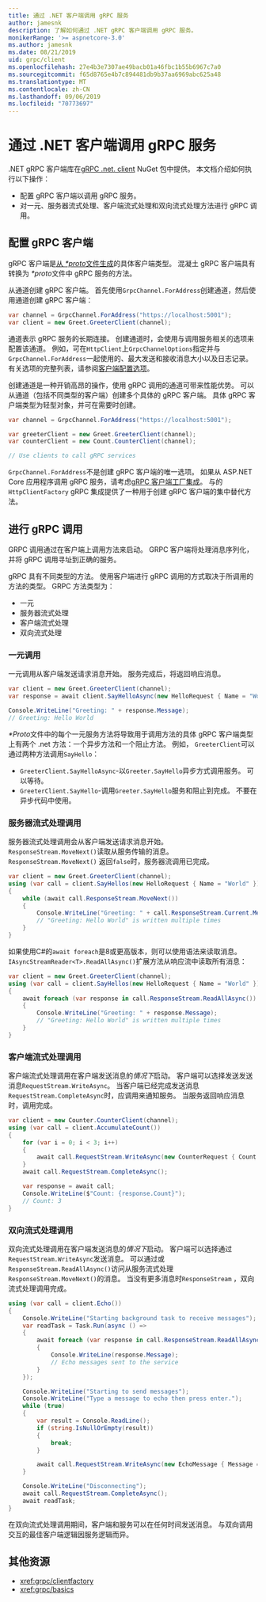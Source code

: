```yaml
---
title: 通过 .NET 客户端调用 gRPC 服务
author: jamesnk
description: 了解如何通过 .NET gRPC 客户端调用 gRPC 服务。
monikerRange: '>= aspnetcore-3.0'
ms.author: jamesnk
ms.date: 08/21/2019
uid: grpc/client
ms.openlocfilehash: 27e4b3e7307ae49bacb01a46fbc1b55b6967c7a0
ms.sourcegitcommit: f65d8765e4b7c894481db9b37aa6969abc625a48
ms.translationtype: MT
ms.contentlocale: zh-CN
ms.lasthandoff: 09/06/2019
ms.locfileid: "70773697"
---
```

# <a name="call-grpc-services-with-the-net-client"></a>通过 .NET 客户端调用 gRPC 服务

.NET gRPC 客户端库在[gRPC .net. client](https://www.nuget.org/packages/Grpc.Net.Client) NuGet 包中提供。 本文档介绍如何执行以下操作：

* 配置 gRPC 客户端以调用 gRPC 服务。
* 对一元、服务器流式处理、客户端流式处理和双向流式处理方法进行 gRPC 调用。

## <a name="configure-grpc-client"></a>配置 gRPC 客户端

gRPC 客户端是[从 *\*proto*文件生成](xref:grpc/basics#generated-c-assets)的具体客户端类型。 混凝土 gRPC 客户端具有转换为 *\*proto*文件中 gRPC 服务的方法。

从通道创建 gRPC 客户端。 首先使用`GrpcChannel.ForAddress`创建通道，然后使用通道创建 gRPC 客户端：

```csharp
var channel = GrpcChannel.ForAddress("https://localhost:5001");
var client = new Greet.GreeterClient(channel);
```

通道表示 gRPC 服务的长期连接。 创建通道时，会使用与调用服务相关的选项来配置该通道。 例如，可在`HttpClient`上`GrpcChannelOptions`指定并与`GrpcChannel.ForAddress`一起使用的、最大发送和接收消息大小以及日志记录。 有关选项的完整列表，请参阅[客户端配置选项](xref:grpc/configuration#configure-client-options)。

创建通道是一种开销高昂的操作，使用 gRPC 调用的通道可带来性能优势。 可以从通道（包括不同类型的客户端）创建多个具体的 gRPC 客户端。 具体 gRPC 客户端类型为轻型对象，并可在需要时创建。

```csharp
var channel = GrpcChannel.ForAddress("https://localhost:5001");

var greeterClient = new Greet.GreeterClient(channel);
var counterClient = new Count.CounterClient(channel);

// Use clients to call gRPC services
```

`GrpcChannel.ForAddress`不是创建 gRPC 客户端的唯一选项。 如果从 ASP.NET Core 应用程序调用 gRPC 服务，请考虑[gRPC 客户端工厂集成](xref:grpc/clientfactory)。 与的`HttpClientFactory` gRPC 集成提供了一种用于创建 gRPC 客户端的集中替代方法。

## <a name="make-grpc-calls"></a>进行 gRPC 调用

GRPC 调用通过在客户端上调用方法来启动。 GRPC 客户端将处理消息序列化，并将 gRPC 调用寻址到正确的服务。

gRPC 具有不同类型的方法。 使用客户端进行 gRPC 调用的方式取决于所调用的方法的类型。 GRPC 方法类型为：

* 一元
* 服务器流式处理
* 客户端流式处理
* 双向流式处理

### <a name="unary-call"></a>一元调用

一元调用从客户端发送请求消息开始。 服务完成后，将返回响应消息。

```csharp
var client = new Greet.GreeterClient(channel);
var response = await client.SayHelloAsync(new HelloRequest { Name = "World" });

Console.WriteLine("Greeting: " + response.Message);
// Greeting: Hello World
```

*\*Proto*文件中的每个一元服务方法将导致用于调用方法的具体 gRPC 客户端类型上有两个 .net 方法：一个异步方法和一个阻止方法。 例如， `GreeterClient`可以通过两种方法调用`SayHello`：

* `GreeterClient.SayHelloAsync`-以`Greeter.SayHello`异步方式调用服务。 可以等待。
* `GreeterClient.SayHello`-调用`Greeter.SayHello`服务和阻止到完成。 不要在异步代码中使用。

### <a name="server-streaming-call"></a>服务器流式处理调用

服务器流式处理调用会从客户端发送请求消息开始。 `ResponseStream.MoveNext()`读取从服务传输的消息。 `ResponseStream.MoveNext()` 返回`false`时，服务器流调用已完成。

```csharp
var client = new Greet.GreeterClient(channel);
using (var call = client.SayHellos(new HelloRequest { Name = "World" }))
{
    while (await call.ResponseStream.MoveNext())
    {
        Console.WriteLine("Greeting: " + call.ResponseStream.Current.Message);
        // "Greeting: Hello World" is written multiple times
    }
}
```

如果使用C#的`await foreach`是8或更高版本，则可以使用语法来读取消息。 `IAsyncStreamReader<T>.ReadAllAsync()`扩展方法从响应流中读取所有消息：

```csharp
var client = new Greet.GreeterClient(channel);
using (var call = client.SayHellos(new HelloRequest { Name = "World" }))
{
    await foreach (var response in call.ResponseStream.ReadAllAsync())
    {
        Console.WriteLine("Greeting: " + response.Message);
        // "Greeting: Hello World" is written multiple times
    }
}
```

### <a name="client-streaming-call"></a>客户端流式处理调用

客户端流式处理调用在客户端发送消息的*情况下*启动。 客户端可以选择发送发送消息`RequestStream.WriteAsync`。 当客户端已经完成发送消息`RequestStream.CompleteAsync`时，应调用来通知服务。 当服务返回响应消息时，调用完成。

```csharp
var client = new Counter.CounterClient(channel);
using (var call = client.AccumulateCount())
{
    for (var i = 0; i < 3; i++)
    {
        await call.RequestStream.WriteAsync(new CounterRequest { Count = 1 });
    }
    await call.RequestStream.CompleteAsync();

    var response = await call;
    Console.WriteLine($"Count: {response.Count}");
    // Count: 3
}
```

### <a name="bi-directional-streaming-call"></a>双向流式处理调用

双向流式处理调用在客户端发送消息的*情况下*启动。 客户端可以选择通过`RequestStream.WriteAsync`发送消息。 可以通过或`ResponseStream.ReadAllAsync()`访问从服务流式处理`ResponseStream.MoveNext()`的消息。 当没有更多消息时`ResponseStream` ，双向流式处理调用完成。

```csharp
using (var call = client.Echo())
{
    Console.WriteLine("Starting background task to receive messages");
    var readTask = Task.Run(async () =>
    {
        await foreach (var response in call.ResponseStream.ReadAllAsync())
        {
            Console.WriteLine(response.Message);
            // Echo messages sent to the service
        }
    });

    Console.WriteLine("Starting to send messages");
    Console.WriteLine("Type a message to echo then press enter.");
    while (true)
    {
        var result = Console.ReadLine();
        if (string.IsNullOrEmpty(result))
        {
            break;
        }

        await call.RequestStream.WriteAsync(new EchoMessage { Message = result });
    }

    Console.WriteLine("Disconnecting");
    await call.RequestStream.CompleteAsync();
    await readTask;
}
```

在双向流式处理调用期间，客户端和服务可以在任何时间发送消息。 与双向调用交互的最佳客户端逻辑因服务逻辑而异。

## <a name="additional-resources"></a>其他资源

* <xref:grpc/clientfactory>
* <xref:grpc/basics>
